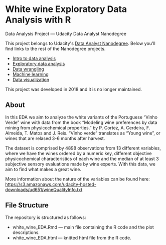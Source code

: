 # White wine Exploratory Data Analysis with R
Data Analysis Project — Udacity Data Analyst Nanodegree

This project belongs to Udacity's [Data Analyst Nanodegree](https://eu.udacity.com/course/data-analyst-nanodegree--nd002). Below you'll find links to the rest of the Nanodegree projects. 

* [Intro to data analysis](https://github.com/AdrianVeraRos/Python-Medical-appointments-EDA)
* [Exploratory data analysis](https://github.com/AdrianVeraRos/R-White-wine-EDA)
* [Data wrangling](https://github.com/AdrianVeraRos/OpenStreetMap-Peru-Lima)
* [Machine learning](https://github.com/AdrianVeraRos/Enron-Fraud-Identification)
* [Data visualization](https://public.tableau.com/profile/adrian.vera.ros#!/vizhome/Flightdelaycausesfinal/Story1)

This project was developed in 2018 and it is no longer maintained. 


## About
In this EDA we aim to analyze the white variants of the Portuguese “Vinho Verde” wine with data from the book “Modeling wine preferences by data mining from physicochemical properties.” by P. Cortez, A. Cerdeira, F. Almeida, T. Matos and J. Reis.
“Vinho verde” translates as “Young wine”, or wines that are relased 3-6 months after harvest.

The dataset is comprised by 4898 observations from 13 different variables, where we have the wines ordered by a numeric key, different objective physicochemical characteristics of each wine and the median of at least 3 subjective sensory evaluations made by wine experts. With this data, we aim to find what makes a great wine. 

More information about the nature of the variables can be found here: https://s3.amazonaws.com/udacity-hosted-downloads/ud651/wineQualityInfo.txt

## File Structure
The repository is structured as follows:

- white_wine_EDA.Rmd — main file containing the R code and the plot descriptions.
- white_wine_EDA.html — knitted html file from the R code. 